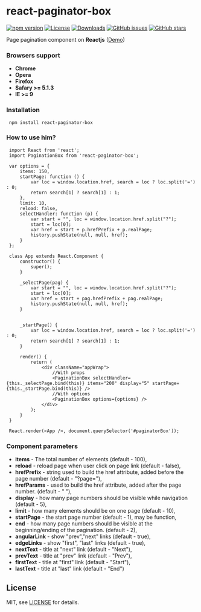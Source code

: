 # react-paginator-box #
[![npm version][npm-image]][npm-url]
[![License][license-image]][license-url]
[![Downloads][downloads-image]][downloads-url]
[![GitHub issues][git-issues]][git-issues-url]
[![GitHub stars][git-stars-image]][git-stars-url]

Page pagination component on **Reactjs** ([Demo](http://abaddongit.github.io/react-paginator-box/))
 
### Browsers support ###
 
 - **Chrome**
 - **Opera**
 - **Firefox**
 - **Safary >= 5.1.3**
 - **IE >= 9**
 
### Installation ###
     npm install react-paginator-box
 
### How to use him? ###
     import React from 'react';
     import PaginationBox from 'react-paginator-box';

     var options = {
         items: 150,
         startPage: function () {
             var loc = window.location.href, search = loc ? loc.split('=') : 0;
             return search[1] ? search[1] : 1;
         },
         limit: 10,
         reload: false,
         selectHandler: function (p) {
             var start = "", loc = window.location.href.split("?");
             start = loc[0];
             var href = start + p.hrefPrefix + p.realPage;
             history.pushState(null, null, href);
         }
     };

     class App extends React.Component {
         constructor() {
             super();
         }

         _selectPage(pag) {
             var start = "", loc = window.location.href.split("?");
             start = loc[0];
             var href = start + pag.hrefPrefix + pag.realPage;
             history.pushState(null, null, href);
         }


         _startPage() {
             var loc = window.location.href, search = loc ? loc.split('=') : 0;
             return search[1] ? search[1] : 1;
         }

         render() {
             return (
                 <div className="appWrap">
                     //With props
                     <PaginationBox selectHandler={this._selectPage.bind(this)} items="200" display="5" startPage={this._startPage.bind(this)} />
                     //With options
                     <PaginationBox options={options} />
                 </div>
             );
         }
     }

     React.render(<App />, document.querySelector('#paginatorBox'));

### Component parameters ###
 
  - **items** - The total number of elements (default - 100),
  - **reload** -  reload page when user click on page link  (default - false),
  - **hrefPrefix** - string used to build the href attribute, added before the page number (default - "?page="),
  - **hrefParams** - used to build the href attribute, added after the page number. (default - " "),
  - **display** - how many page numbers should be visible while navigation (default - 5),
  - **limit** - how many elements should be on one page (default - 10),
  - **startPage** - the start page number (default - 1), may be function,
  - **end** -  how many page numbers should be visible at the beginning/ending of the pagination.  (default - 2),
  - **angularLink** - show "prev","next" links (default - true),
  - **edgeLinks** - show "first", "last" links (default - true),
  - **nextText** - title at "next" link (default - "Next"),
  - **prevText** - title at "prev" link (default - "Prev"),
  - **firstText** - title at "first" link (default - "Start"),
  - **lastText** - title at "last" link (default - "End")


## License

MIT, see [LICENSE][license-url] for details.

[npm-image]: https://img.shields.io/npm/v/react-paginator-box.svg?style=flat-square
[npm-url]: https://www.npmjs.com/package/react-paginator-box
[downloads-image]: http://img.shields.io/npm/dm/react-paginator-box.svg?style=flat-square
[downloads-url]: https://npmjs.org/package/react-paginator-box
[license-image]: http://img.shields.io/npm/l/react-paginator-box.svg?style=flat-square
[license-url]: LICENSE
[git-issues]: https://img.shields.io/github/issues/abaddonGIT/react-paginator-box.svg
[git-issues-url]: https://github.com/abaddonGIT/react-paginator-box/issues
[git-stars-image]: https://img.shields.io/github/stars/abaddonGIT/react-paginator-box.svg
[git-stars-url]: https://github.com/abaddonGIT/react-paginator-box/stargazers